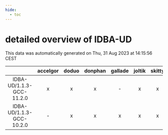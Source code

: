 ```yaml
---
hide:
  - toc
---
```


detailed overview of IDBA-UD
============================


This data was automatically generated on Thu, 31 Aug 2023 at 14:15:56 CEST  

| |accelgor|doduo|donphan|gallade|joltik|skitty|swalot|victini|
| :---: | :---: | :---: | :---: | :---: | :---: | :---: | :---: | :---: |
|IDBA-UD/1.1.3-GCC-11.2.0|x|x|x|-|x|x|x|x|
|IDBA-UD/1.1.3-GCC-10.2.0|-|x|x|x|x|x|x|x|

